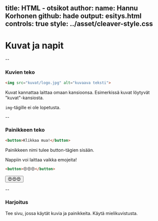 title: HTML - otsikot
author:
  name: Hannu Korhonen
  github: hade
output: esitys.html
controls: true
style: ../asset/cleaver-style.css
--

# Kuvat ja napit

--

### Kuvien teko
```html
<img src="kuvat/logo.jpg" alt="kuvaava teksti">

```
Kuvat kannattaa laittaa omaan kansioonsa. Esimerkissä kuvat löytyvät "kuvat"-kansiosta. 

```img```-tägille ei ole lopetusta. 

--

### Painikkeen teko
```html
<button>Klikkaa mua!</button>
```

Painikkeen nimi tulee button-tägien sisään. 

Nappiin voi laittaa vaikka emojeita!

```html
<button>😍😍😍</button> 
```
<button>😍😍😍</button>

--

### Harjoitus

Tee sivu, jossa käytät kuvia ja painikkeita. Käytä mielikuvistusta. 